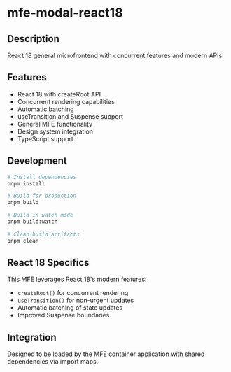 # mfe-modal-react18

## Description
React 18 general microfrontend with concurrent features and modern APIs.

## Features
- React 18 with createRoot API
- Concurrent rendering capabilities
- Automatic batching
- useTransition and Suspense support
- General MFE functionality
- Design system integration
- TypeScript support

## Development

```bash
# Install dependencies
pnpm install

# Build for production
pnpm build

# Build in watch mode
pnpm build:watch

# Clean build artifacts
pnpm clean
```

## React 18 Specifics
This MFE leverages React 18's modern features:
- `createRoot()` for concurrent rendering
- `useTransition()` for non-urgent updates
- Automatic batching of state updates
- Improved Suspense boundaries

## Integration
Designed to be loaded by the MFE container application with shared dependencies via import maps.
